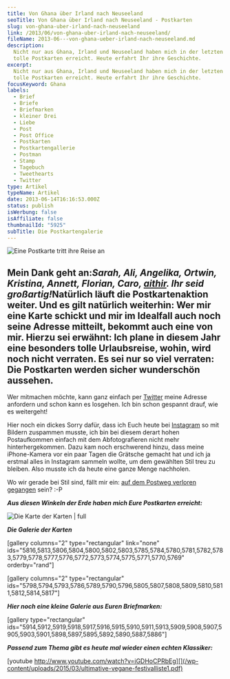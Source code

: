 ```yaml
---
title: Von Ghana über Irland nach Neuseeland
seoTitle: Von Ghana über Irland nach Neuseeland - Postkarten
slug: von-ghana-uber-irland-nach-neuseeland
link: /2013/06/von-ghana-uber-irland-nach-neuseeland/
fileName: 2013-06---von-ghana-ueber-irland-nach-neuseeland.md
description:
  Nicht nur aus Ghana, Irland und Neuseeland haben mich in der letzten Zeit
  tolle Postkarten erreicht. Heute erfahrt Ihr ihre Geschichte.
excerpt:
  Nicht nur aus Ghana, Irland und Neuseeland haben mich in der letzten Zeit
  tolle Postkarten erreicht. Heute erfahrt Ihr ihre Geschichte.
focusKeyword: Ghana
labels:
  - Brief
  - Briefe
  - Briefmarken
  - kleiner Drei
  - Liebe
  - Post
  - Post Office
  - Postkarten
  - Postkartengallerie
  - Postman
  - Stamp
  - Tagebuch
  - Tweethearts
  - Twitter
type: Artikel
typeName: Artikel
date: 2013-06-14T16:16:53.000Z
status: publish
isWerbung: false
isAffiliate: false
thumbnailId: "5925"
subTitle: Die Postkartengalerie
---
```


![Eine Postkarte tritt ihre Reise an](http://cardamonchai.files.wordpress.com/2013/06/p5180016.jpg?w=225 " [](//2009/05/18/von-mevagissey-nach-port-mellon-18-05-2009/)  Eine Postkarte tritt ihre Reise an")

## Mein Dank geht an:</em><em>Sarah, Ali, Angelika, Ortwin, Kristina, Annett, Florian, Caro, [aithir](http://hoochi1107.wordpress.com). Ihr seid großartig!</em><strong>Natürlich läuft die Postkartenaktion weiter. Und es gilt natürlich weiterhin: Wer mir eine Karte schickt und mir im Idealfall auch noch seine Adresse mitteilt, bekommt auch eine von mir. Hierzu sei erwähnt: Ich plane in diesem Jahr eine besonders tolle Urlaubsreise, wohin, wird noch nicht verraten. Es sei nur so viel verraten: Die Postkarten werden sicher wunderschön aussehen. </strong>

Wer mitmachen möchte, kann ganz einfach per
[Twitter](mailto:info@cardamonchai.com) meine Adresse anfordern und schon kann
es losgehen. Ich bin schon gespannt drauf, wie es weitergeht!

Hier noch ein dickes Sorry dafür, dass ich Euch heute bei
[Instagram](http://instagram.com/anne_reko/) so mit Bildern zuspammen musste,
ich bin bei diesem derart hohen Postaufkommen einfach mit dem Abfotografieren
nicht mehr hinterhergekommen. Dazu kam noch erschwerend hinzu, dass meine
iPhone-Kamera vor ein paar Tagen die Grätsche gemacht hat und ich ja erstmal
alles in Instagram sammeln wollte, um dem gewählten Stil treu zu bleiben. Also
musste ich da heute eine ganze Menge nachholen.

Wo wir gerade bei Stil sind, fällt mir ein:
[auf dem Postweg verloren gegangen](http://arschhaarzopf.wordpress.com) sein?
:-P

<strong><em>Aus diesen Winkeln der Erde haben mich Eure Postkarten
erreicht:</em></strong>

![Die Karte der Karten | full](http://cardamonchai.files.wordpress.com/2013/06/bildschirmfoto-2013-06-14-um-17-04-131.png " [](https://mapsengine.google.com/map/edit?mid=z4hrjwmhEvHs.kkNUf9E2BJ44)  Die Karte der Karten")

<em><strong>Die Galerie der Karten</strong></em>

[gallery columns="2" type="rectangular" link="none"
ids="5816,5813,5806,5804,5800,5802,5803,5785,5784,5780,5781,5782,5783,5779,5778,5777,5776,5772,5773,5774,5775,5771,5770,5769"
orderby="rand"]

[gallery columns="2" type="rectangular"
ids="5798,5794,5793,5786,5789,5790,5796,5805,5807,5808,5809,5810,5811,5812,5814,5817"]

<em><strong>Hier noch eine kleine Galerie aus Euren Briefmarken:</strong></em>

[gallery type="rectangular"
ids="5914,5912,5919,5918,5917,5916,5915,5910,5911,5913,5909,5908,5907,5905,5903,5901,5898,5897,5895,5892,5890,5887,5886"]

<em><strong>Passend zum Thema gibt es heute mal wieder einen echten
Klassiker:</strong></em>

[youtube
http://www.youtube.com/watch?v=iGDHoCPRbEg][](/wp-content/uploads/2015/03/ultimative-vegane-festivalliste1.pdf)
